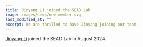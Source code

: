 ```yaml
---
title: Jinyang Li joined the SEAD Lab
image: images/news/new-member.svg
last_modified_at: ""
excerpt: We are thrilled to have Jinyang joining our team.
---
```



[Jinyang Li](/members/jinyang-li.html) joined the SEAD Lab in August 2024.

